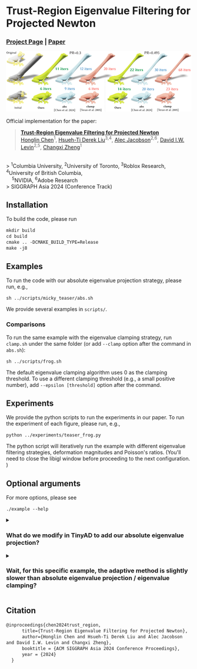 # Trust-Region Eigenvalue Filtering for Projected Newton

### [Project Page](https://www.cs.columbia.edu/cg/trust-region/)  | [Paper](https://www.cs.columbia.edu/cg/trust-region/paper.pdf)

<img src="https://github.com/honglin-c/trust-region-newton/blob/main/.github/images/teaser.png" width="800">

Official implementation for the paper:
> **[Trust-Region Eigenvalue Filtering for Projected Newton](https://www.cs.columbia.edu/cg/trust-region/)**  
> [Honglin Chen](https://www.cs.columbia.edu/~honglinchen/)<sup>1</sup>, 
[Hsueh-Ti Derek Liu](https://www.dgp.toronto.edu/~hsuehtil/)<sup>3,</sup><sup>4</sup>, 
[Alec Jacobson](https://www.cs.toronto.edu/~jacobson/)<sup>2,</sup><sup>6</sup>,
[David I.W. Levin](http://www.cs.toronto.edu/~diwlevin/)<sup>2,</sup><sup>5</sup>, 
[Changxi Zheng](http://www.cs.columbia.edu/~cxz/)<sup>1</sup>
<br>
> <sup>1</sup>Columbia University, 
<sup>2</sup>University of Toronto,  
<sup>3</sup>Roblox Research, 
<sup>4</sup>University of British Columbia, 
<br> 
&nbsp; &nbsp; <sup>5</sup>NVIDIA,
<sup>6</sup>Adobe Research
<br>
> SIGGRAPH Asia 2024 (Conference Track)


## Installation
To build the code, please run
```
mkdir build
cd build
cmake .. -DCMAKE_BUILD_TYPE=Release
make -j8
```

## Examples

To run the code with our absolute eigenvalue projection strategy, please run, e.g.,
```
sh ../scripts/micky_teaser/abs.sh
```
We provide several examples in `scripts/`. 

### Comparisons
To run the same example with the eigenvalue clamping strategy, run `clamp.sh` under the same folder (or add `--clamp` option after the command in `abs.sh`):
```
sh ../scripts/frog.sh
```
The default eigenvalue clamping algorithm uses 0 as the clamping threshold. To use a different clamping threshold (e.g., a small positive number), add `--epsilon [threshold]` option after the command. 

## Experiments

We provide the python scripts to run the experiments in our paper.
To run the experiment of each figure, please run, e.g.,
```
python ../experiments/teaser_frog.py
```

The python script will iteratively run the example with different eigenvalue filtering strategies, deformation magnitudes and Poisson's ratios. (You'll need to close the libigl window before proceeding to the next configuration. )

## Optional arguments

For more options, please see
```
./example --help
```

<details>
<summary>
<h3>What do we modify in TinyAD to add our absolute eigenvalue projection? </h3>
</summary>

As a research prototype, we choose to make minimal modifications in TinyAD when adding our new projection method. 
We clone [TinyAD](https://github.com/patr-schm/TinyAD/blob/29417031c185b6dc27b6d4b684550d844459b735D) to the project folder,
and comment out and change [lines 71-75](https://github.com/patr-schm/TinyAD/blob/29417031c185b6dc27b6d4b684550d844459b735/include/TinyAD/Utils/HessianProjection.hh#L71-L75) in `TinyAD/include/TinyAD/Utils/HessianProjection.hh` to:
```
  if (_eigenvalue_eps < 0) {
      // project to absolute value if the eigenvalue threshold is set to be less than 0
      if (D(i, i) < 0)
      {
          D(i, i) = -D(i, i);
          all_positive = false;
      }
  }
  else {
      // project to epsilon otherwise
      if (D(i, i) < _eigenvalue_eps)
      {
          D(i, i) = _eigenvalue_eps;
          all_positive = false;
      }
  }
```
Thus we simply use `eps < 0` as a flag for absolute eigenvalue projection.

</details>

<details>
<summary>
<h3>Wait, for this specific example, the adaptive method is slightly slower than absolute eigenvalue projection / eigenvalue clamping? </h3>
</summary>

</details>


## Citation
```
@inproceedings{chen2024trust_region,
      title={Trust-Region Eigenvalue Filtering for Projected Newton},
      author={Honglin Chen and Hsueh-Ti Derek Liu and Alec Jacobson and David I.W. Levin and Changxi Zheng},
      booktitle = {ACM SIGGRAPH Asia 2024 Conference Proceedings},
      year = {2024}
  }
```